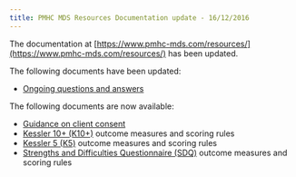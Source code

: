 ```yaml
---
title: PMHC MDS Resources Documentation update - 16/12/2016
---
```


The documentation at [https://www.pmhc-mds.com/resources/](https://www.pmhc-mds.com/resources/) has been updated.

The following documents have been updated:

* [Ongoing questions and answers](https://www.pmhc-mds.com/doc/pmhc-mds-q-and-a-20161212.pdf)

The following documents are now available:

* [Guidance on client consent](https://www.pmhc-mds.com/doc/pmhc-consent-guidance-20240430.pdf)
* [Kessler 10+ (K10+)](https://www.pmhc-mds.com/doc/pmhc-scoring-k10p-20170210.pdf) outcome measures and scoring rules
* [Kessler 5 (K5)](https://www.pmhc-mds.com/doc/pmhc-scoring-k5-20161215.pdf) outcome measures and scoring rules
* [Strengths and Difficulties Questionnaire (SDQ)](https://www.pmhc-mds.com/doc/pmhc-scoring-sdq-20161201.pdf) outcome measures and scoring rules
